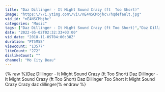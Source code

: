 ```yaml
---
title: "Daz Dillinger - It Might Sound Crazy (ft  Too Short)"
image: "https:\/\/i.ytimg.com\/vi\/nE4NSCMbjhc\/hqdefault.jpg"
vid_id: "nE4NSCMbjhc"
categories: "Music"
tags: ["Daz Dillinger - It Might Sound Crazy (ft Too Short)","Daz Dillinger","Too Short"]
date: "2022-05-02T02:32:33+03:00"
vid_date: "2018-11-09T04:00:38Z"
duration: "PT5M5S"
viewcount: "13577"
likeCount: "272"
dislikeCount: ""
channel: "Mo City Beau"
---
```

{% raw %}Daz Dillinger - It Might Sound Crazy (ft  Too Short) Daz Dillinger - It Might Sound Crazy (ft Too Short) Daz Dillinger Too Short It Might Sound Crazy Crazy daz dillinger{% endraw %}
